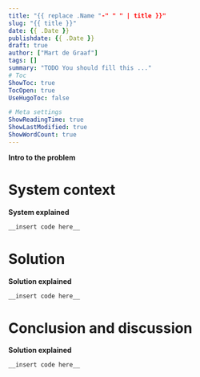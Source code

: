 ```yaml
---
title: "{{ replace .Name "-" " " | title }}"
slug: "{{ title }}"
date: {{ .Date }}
publishdate: {{ .Date }}
draft: true
author: ["Mart de Graaf"]
tags: []
summary: "TODO You should fill this ..."
# Toc
ShowToc: true
TocOpen: true
UseHugoToc: false

# Meta settings
ShowReadingTime: true
ShowLastModified: true
ShowWordCount: true
---
```


__Intro to the problem__

# System context
__System explained__
```cs {linenos=table}
__insert code here__
```

# Solution
__Solution explained__
```cs {linenos=table}
__insert code here__
```

# Conclusion and discussion
__Solution explained__
```cs {linenos=table}
__insert code here__
```
